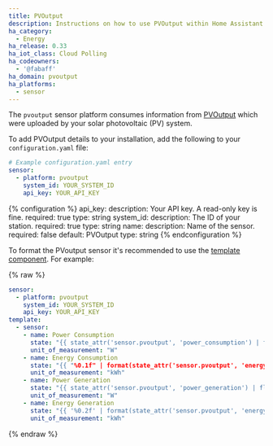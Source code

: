 ```yaml
---
title: PVOutput
description: Instructions on how to use PVOutput within Home Assistant.
ha_category:
  - Energy
ha_release: 0.33
ha_iot_class: Cloud Polling
ha_codeowners:
  - '@fabaff'
ha_domain: pvoutput
ha_platforms:
  - sensor
---
```


The `pvoutput` sensor platform consumes information from [PVOutput](https://pvoutput.org/) which were uploaded by your solar photovoltaic (PV) system.

To add PVOutput details to your installation, add the following to your `configuration.yaml` file:

```yaml
# Example configuration.yaml entry
sensor:
  - platform: pvoutput
    system_id: YOUR_SYSTEM_ID
    api_key: YOUR_API_KEY
```

{% configuration %}
api_key:
  description: Your API key. A read-only key is fine.
  required: true
  type: string
system_id:
  description: The ID of your station.
  required: true
  type: string
name:
  description: Name of the sensor.
  required: false
  default: PVOutput
  type: string
{% endconfiguration %}

To format the PVoutput sensor it's recommended to use the [template component](/topics/templating/). For example:

{% raw %}

```yaml
sensor:
  - platform: pvoutput
    system_id: YOUR_SYSTEM_ID
    api_key: YOUR_API_KEY
template:
  - sensor:
    - name: Power Consumption
      state: "{{ state_attr('sensor.pvoutput', 'power_consumption') | float(default=0) }}"
      unit_of_measurement: "W"
    - name: Energy Consumption
      state: "{{ "%0.1f" | format(state_attr('sensor.pvoutput', 'energy_consumption') | float(default=0) / 1000) }}"
      unit_of_measurement: "kWh"
    - name: Power Generation
      state: "{{ state_attr('sensor.pvoutput', 'power_generation') | float(default=0) }}"
      unit_of_measurement: "W"
    - name: Energy Generation
      state: "{{ '%0.2f' | format(state_attr('sensor.pvoutput', 'energy_generation') | float(default=0) / 1000) }}" 
      unit_of_measurement: "kWh"
```

{% endraw %}
